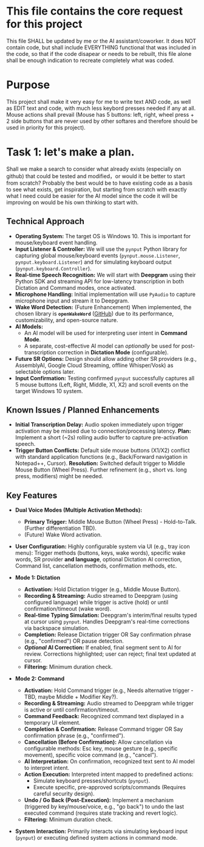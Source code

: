# This file contains the core request for this project

This file SHALL be updated by me or the AI assistant/coworker. It does NOT contain code, but shall include EVERYTHING functional that was included in the code, so that if the code disapear or needs to be rebuilt, this file alone shall be enough indication to recreate completely what was coded.

# Purpose

This project shall make it very easy for me to write text AND code, as well as EDIT text and code, with much less keybord presses needed if any at all. Mouse actions shall prevail (Mouse has 5 buttons: left, right, wheel press + 2 side buttons that are never used by other softares and therefore should be used in priority for this project).

# Task 1: let's make a plan. 

Shall we make a search to consider what already exists (especially on github) that could be tested and modified，or would it be better to start from scratch? Probably the best would be to have existing code as a basis to see what exists, get inspiration, but starting from scratch with exactly what I need could be easier for the AI model since the code it will be improving on would be his own thinking to start with.

## Technical Approach

- **Operating System:** The target OS is Windows 10. This is important for mouse/keyboard event handling.
- **Input Listener & Controller:** We will use the `pynput` Python library for capturing global mouse/keyboard events (`pynput.mouse.Listener`, `pynput.keyboard.Listener`) and for simulating keyboard output (`pynput.keyboard.Controller`).
- **Real-time Speech Recognition:** We will start with **Deepgram** using their Python SDK and streaming API for low-latency transcription in both Dictation and Command modes, once activated.
- **Microphone Handling:** Initial implementation will use `PyAudio` to capture microphone input and stream it to Deepgram.
- **Wake Word Detection:** (Future Enhancement) When implemented, the chosen library is **`openWakeWord`** ([GitHub](https://github.com/dscripka/openWakeWord)) due to its performance, customizability, and open-source nature.
- **AI Models:** 
    - An AI model will be used for interpreting user intent in **Command Mode**.
    - A separate, cost-effective AI model can *optionally* be used for post-transcription correction in **Dictation Mode** (configurable).
- **Future SR Options:** Design should allow adding other SR providers (e.g., AssemblyAI, Google Cloud Streaming, offline Whisper/Vosk) as selectable options later.
- **Input Confirmation:** Testing confirmed `pynput` successfully captures all 5 mouse buttons (Left, Right, Middle, X1, X2) and scroll events on the target Windows 10 system.

## Known Issues / Planned Enhancements

- **Initial Transcription Delay:** Audio spoken immediately upon trigger activation may be missed due to connection/processing latency. **Plan:** Implement a short (~2s) rolling audio buffer to capture pre-activation speech.
- **Trigger Button Conflicts:** Default side mouse buttons (X1/X2) conflict with standard application functions (e.g., Back/Forward navigation in Notepad++, Cursor). **Resolution:** Switched default trigger to Middle Mouse Button (Wheel Press). Further refinement (e.g., short vs. long press, modifiers) might be needed.

## Key Features

- **Dual Voice Modes (Multiple Activation Methods):** 
    - **Primary Trigger:** Middle Mouse Button (Wheel Press) - Hold-to-Talk. (Further differentiation TBD).
    - (Future) Wake Word activation.
- **User Configuration:** Highly configurable system via UI (e.g., tray icon menu): Trigger methods (buttons, keys, wake words), specific wake words, SR provider **and language**, optional Dictation AI correction, Command list, cancellation methods, confirmation methods, etc.

- **Mode 1: Dictation**
    - **Activation:** Hold Dictation trigger (e.g., Middle Mouse Button).
    - **Recording & Streaming:** Audio streamed to Deepgram (using configured language) while trigger is active (hold) or until confirmation/timeout (wake word).
    - **Real-time Typing Simulation:** Deepgram's interim/final results typed at cursor using `pynput`. Handles Deepgram's real-time corrections via backspace simulation.
    - **Completion:** Release Dictation trigger OR Say confirmation phrase (e.g., "confirmed") OR pause detection.
    - ***Optional* AI Correction:** If enabled, final segment sent to AI for review. Corrections highlighted; user can reject; final text updated at cursor.
    - **Filtering:** Minimum duration check.

- **Mode 2: Command**
    - **Activation:** Hold Command trigger (e.g., Needs alternative trigger - TBD, maybe Middle + Modifier Key?).
    - **Recording & Streaming:** Audio streamed to Deepgram while trigger is active or until confirmation/timeout.
    - **Command Feedback:** Recognized command text displayed in a temporary UI element.
    - **Completion & Confirmation:** Release Command trigger OR Say confirmation phrase (e.g., "confirmed").
    - **Cancellation (Before Confirmation):** Allow cancellation via configurable methods: Esc key, mouse gesture (e.g., specific movement), specific voice command (e.g., "cancel").
    - **AI Interpretation:** On confirmation, recognized text sent to AI model to interpret intent.
    - **Action Execution:** Interpreted intent mapped to predefined actions:
        - Simulate keyboard presses/shortcuts (`pynput`).
        - Execute specific, pre-approved scripts/commands (Requires careful security design).
    - **Undo / Go Back (Post-Execution):** Implement a mechanism (triggered by key/mouse/voice, e.g., "go back") to undo the last executed command (requires state tracking and revert logic).
    - **Filtering:** Minimum duration check.

- **System Interaction:** Primarily interacts via simulating keyboard input (`pynput`) or executing defined system actions in command mode.
